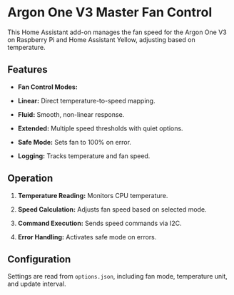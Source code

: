 # Argon One V3 Master Fan Control

This Home Assistant add-on manages the fan speed for the Argon One V3 on Raspberry Pi and Home Assistant Yellow, adjusting based on temperature.

## Features

- **Fan Control Modes:**

- **Linear:** Direct temperature-to-speed mapping.

- **Fluid:** Smooth, non-linear response.

- **Extended:** Multiple speed thresholds with quiet options.

- **Safe Mode:** Sets fan to 100% on error.

- **Logging:** Tracks temperature and fan speed.

## Operation

1. **Temperature Reading:** Monitors CPU temperature.

2. **Speed Calculation:** Adjusts fan speed based on selected mode.

3. **Command Execution:** Sends speed commands via I2C.

4. **Error Handling:** Activates safe mode on errors.

## Configuration

Settings are read from `options.json`, including fan mode, temperature unit, and update interval.
